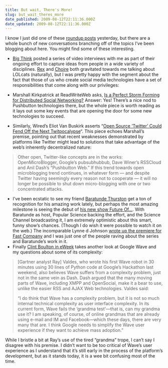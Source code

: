 ```yaml
---
title: But wait, There's More!
slug: but_wait_theres_more
date_published: 2009-08-12T22:11:36.000Z
date_updated: 2009-08-12T22:11:36.000Z
---
```


I know I just did one of these [roundup posts](http://dashes.com/anil/2009/08/the-web-on-the-web-way.html) yesterday, but there are a whole bunch of new conversations branching off of the topics I’ve been blogging about here. You might find some of these interesting.

- [Big Think](http://bigthink.com/anildash) posted a series of video interviews with me as part of their ongoing effort to capture ideas from people in a wide variety of disciplines. [Rex](http://fimoculous.com/archive/post-6361.cfm) and [Choire](http://www.theawl.com/2009/08/more-on-lolcats-it-is-creole-not-pidgin) both gravitated towards me talking about LOLcats (naturally), but I was pretty happy with the segment about the fact that those of us who create social media technologies have a set of responsibilities that come along with our privileges:

- Marshall Kirkpatrick at ReadWriteWeb asks, [Is a Perfect Storm Forming for Distributed Social Networking?](http://www.readwriteweb.com/archives/is_a_perfect_storm_forming_for_distributed_social_networking.php) Answer: Yes! There’s a nice nod to Pushbutton technologies there, but the whole piece is worth reading as it lays out some key events that are opening the door for some new technologies to succeed.
- Similarly, Wired’s Eliot Van Buskirk asserts “[Open Source ‘Twitter’ Could Fend Off the Next Twitpocalypse](http://www.wired.com/epicenter/2009/08/twitpocalypse/)“. This piece echoes Marshall’s premise, pointing out that recent weaknesses demonstrated by platforms like Twitter might lead to solutions that take advantage of the web’s inherently decentralized nature:

> Other open, Twitter-like concepts are in the works: OpenMicroBlogger, Google’s pubsubhubbub, Dave Winer’s RSSCloud and Anil Dash’s “Pushbutton Web.” If this trend towards open microblogging trend continues, in whatever form — and despite Twitter having seemingly every reason not to cooperate — it will no longer be possible to shut down micro-blogging with one or two concentrated attacks.

- I’ve been ecstatic to see my friend [Baratunde Thurston](http://baratunde.com/) get a ton of recognition for his amazing work lately, but perhaps the most amazing milestone is seeing the debut of [his new show Future Of…](http://science.discovery.com/tv/pop-sci/pop-sci.html). With Baratunde as host, Popular Science backing the effort, and the Science Channel broadcasting it, I am extremely optimistic about this smart, funny show’s chances. (Though I do wish it were possible to watch it on the web.) The incomparable Lynne d Johnson [wrote up the premiere for Fast Company](http://www.fastcompany.com/blog/lynne-d-johnson/digital-media-diva/can-science-possibly-be-cool) and I was just one of the people raving about the series and Baratunde’s work in it.
- Finally [Clint Boulton in eWeek](http://www.eweek.com/index2.php?option=content&amp;task=view&amp;id=55442&amp;pop=1&amp;hide_ads=1&amp;page=0&amp;hide_js=1) takes another look at Google Wave and my questions about some of its complexity:

> [Gartner analyst Ray] Valdes, who wrote his first Wave robot in 30 minutes using 30 lines of Python code at Google’s Hackathon last weekend, also believes Wave suffers from a complexity problem, just not in the same vein as Dash. Dash argued that the many moving parts of Wave, including XMPP and OpenSocial, make it a bear to use, unlike the easier RSS and AJAX Web technologies. Valdes said:
> 
> “I do think that Wave has a complexity problem, but it is not so much internal technical complexity as user interface complexity. In its current form, Wave fails the ‘grandma test’—that is, can my grandma use it? I am speaking, of course, of online grandmas that are already using e-mail and IM and Facebook—which these days, there are very many that are. I think Google needs to simplify the Wave user experience if they want to achieve mass adoption.”

While I bristle a bit at Ray’s use of the tired “grandma” trope, I can’t say I disagree with his premise. I didn’t want to be too critical of Wave’s user experience as I understand that it’s still early in the process of the platform’s development, but as it stands today, it is a wee bit confusing most of the time.
